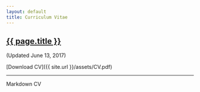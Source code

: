 ```yaml
---
layout: default
title: Curriculum Vitae
---
```


<h2><a href="{{ page.url }}" style="color:inherit">{{ page.title }}</a></h2>

(Updated June 13, 2017)

[Download CV]({{ site.url }}/assets/CV.pdf)

---

Markdown CV